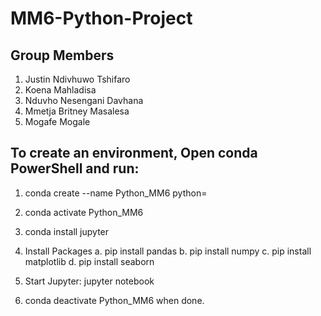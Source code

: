 # MM6-Python-Project
## Group Members
1. Justin Ndivhuwo Tshifaro
2. Koena	Mahladisa
3. Nduvho	Nesengani Davhana
4. Mmetja Britney	Masalesa
5. Mogafe	Mogale

## To create an environment, Open  conda PowerShell and run:
1.  conda create --name Python_MM6 python= <version>
2.  conda activate Python_MM6
3.  conda install jupyter
4.  Install Packages
   a. pip install pandas
   b. pip install numpy
   c. pip install matplotlib
   d. pip install seaborn     

5. Start Jupyter: jupyter notebook
6. conda deactivate Python_MM6 when done.
